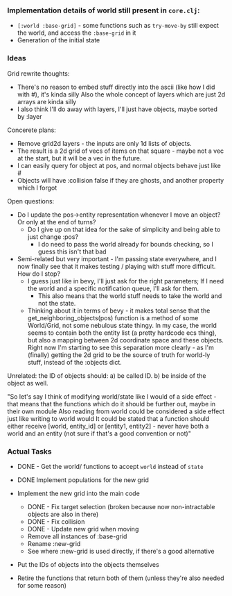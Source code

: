 ### Implementation details of world still present in `core.clj`:

- `[:world :base-grid]` - some functions such as `try-move-by` still expect the world, and access the `:base-grid` in it
- Generation of the initial state

### Ideas

Grid rewrite thoughts:

- There's no reason to embed stuff directly into the ascii (like how I did with #), it's kinda silly
  Also the whole concept of layers which are just 2d arrays are kinda silly
- I also think I'll do away with layers, I'll just have objects, maybe sorted by :layer

Concerete plans:

- Remove grid2d layers - the inputs are only 1d lists of objects.
- The result is a 2d grid of vecs of items on that square - maybe not a vec at the start, but it will be a vec in the future.
- I can easily query for object at pos, and normal objects behave just like #
- Objects will have :collision false if they are ghosts, and another property which I forgot

Open questions:

- Do I update the pos->entity representation whenever I move an object? Or only at the end of turns?
  - Do I give up on that idea for the sake of simplicity and being able to just change :pos?
    - I do need to pass the world already for bounds checking, so I guess this isn't that bad
- Semi-related but very important - I'm passing state everywhere, and I now finally see that it makes testing / playing with stuff more difficult.
  How do I stop?
  - I guess just like in bevy, I'll just ask for the right parameters; If I need the world and a specific notification queue, I'll ask for them.
    - This also means that the world stuff needs to take the world and not the state.
  - Thinking about it in terms of bevy - it makes total sense that the get_neighboring_objects(pos) function is a method of some World/Grid, not some nebulous state thingy.
    In my case, the world seems to contain both the entity list (a pretty hardcode ecs thing), but also a mapping between 2d coordinate space and these objects.
    Right now I'm starting to see this separation more clearly - as I'm (finally) getting the 2d grid to be the source of truth for world-ly stuff, instead of the :objects dict.

Unrelated: the ID of objects should:
a) be called ID.
b) be inside of the object as well.

"So let's say I think of modifying world/state like I would of a side effect -
that means that the functions which do it should be further out, maybe in their own module
Also reading from world could be considered a side effect just like writing to world would
It could be stated that a function should either receive [world, entity_id] or [entity1, entity2] -
never have both a world and an entity (not sure if that's a good convention or not)"

### Actual Tasks

- DONE - Get the world/ functions to accept `world` instead of `state`

- DONE Implement populations for the new grid
- Implement the new grid into the main code

  - DONE - Fix target selection (broken because now non-intractable objects are also in there)
  - DONE - Fix collision
  - DONE - Update new grid when moving
  - Remove all instances of :base-grid
  - Rename :new-grid
  - See where :new-grid is used directly, if there's a good alternative

- Put the IDs of objects into the objects themselves
- Retire the functions that return both of them (unless they're also needed for some reason)
